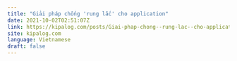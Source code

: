 ```yaml
---
title: "Giải pháp chống 'rung lắc' cho application"
date: 2021-10-02T02:51:07Z
link: https://kipalog.com/posts/Giai-phap-chong--rung-lac--cho-application?utm_medium=RSS&utm_source=news.12bit.vn
site: kipalog.com
language: Vietnamese
draft: false
---
```

